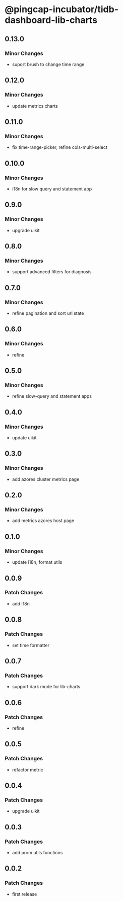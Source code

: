 # @pingcap-incubator/tidb-dashboard-lib-charts

## 0.13.0

### Minor Changes

- suport brush to change time range

## 0.12.0

### Minor Changes

- update metrics charts

## 0.11.0

### Minor Changes

- fix time-range-picker, refine cols-multi-select

## 0.10.0

### Minor Changes

- i18n for slow query and statement app

## 0.9.0

### Minor Changes

- upgrade uikit

## 0.8.0

### Minor Changes

- support advanced filters for diagnosis

## 0.7.0

### Minor Changes

- refine pagination and sort url state

## 0.6.0

### Minor Changes

- refine

## 0.5.0

### Minor Changes

- refine slow-query and statement apps

## 0.4.0

### Minor Changes

- update uikit

## 0.3.0

### Minor Changes

- add azores cluster metrics page

## 0.2.0

### Minor Changes

- add metrics azores host page

## 0.1.0

### Minor Changes

- update i18n, format utils

## 0.0.9

### Patch Changes

- add i18n

## 0.0.8

### Patch Changes

- set time formatter

## 0.0.7

### Patch Changes

- support dark mode for lib-charts

## 0.0.6

### Patch Changes

- refine

## 0.0.5

### Patch Changes

- refactor metric

## 0.0.4

### Patch Changes

- upgrade uikit

## 0.0.3

### Patch Changes

- add prom utils functions

## 0.0.2

### Patch Changes

- first release
